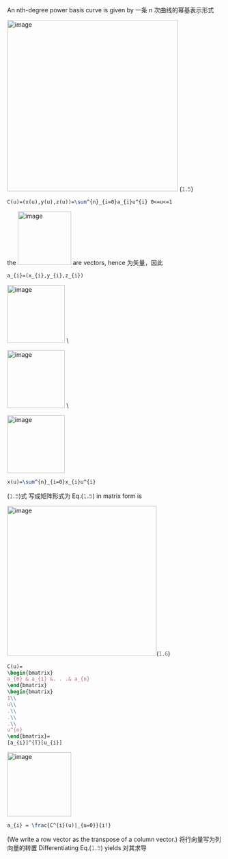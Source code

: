 An nth-degree power basis curve is given by 一条 n 次曲线的幂基表示形式

<img width="400" alt="image" src="https://github.com/ChenxingWang93/GeometryEngineering/assets/31954987/0f910a70-a060-4782-bf40-2292c92d719e"> (𝟷.𝟻)

``` Latex
C(u)=(x(u),y(u),z(u))=\sum^{n}_{i=0}a_{i}u^{i} 0<=u<=1
```

the <img width="125" alt="image" src="https://github.com/ChenxingWang93/GeometryEngineering/assets/31954987/8845a9cb-3ade-42b7-b650-3b166b114e3a"> are vectors, hence 为矢量，因此

``` Latex
a_{i}=(x_{i},y_{i},z_{i})
```

<img width="135" alt="image" src="https://github.com/ChenxingWang93/GeometryEngineering/assets/31954987/d755ff53-5f2e-4adc-ad55-a5389c91ac97"> \\

<img width="135" alt="image" src="https://github.com/ChenxingWang93/GeometryEngineering/assets/31954987/819b5468-8138-4765-9644-524b0e589c5b"> \\

<img width="135" alt="image" src="https://github.com/ChenxingWang93/GeometryEngineering/assets/31954987/7390c46b-6f1e-4f44-8a3e-94d4062aff80">

``` Latex
x(u)=\sum^{n}_{i=0}x_{i}u^{i}
```

(𝟷.𝟻)式 写成矩阵形式为 Eq.(𝟷.𝟻) in matrix form is 

<img width="350" alt="image" src="https://github.com/ChenxingWang93/GeometryEngineering/assets/31954987/443de176-0f15-499c-9055-bb6ea70d26d3">(𝟷.𝟼)

``` Latex
C(u)=
\begin{bmatrix}
a_{0} & a_{1} &. . .& a_{n}
\end{bmatrix}
\begin{bmatrix}
1\\
u\\
.\\
.\\
.\\
u^{n}
\end{bmatrix}=
[a_{i}]^{T}[u_{i}]
```

<img width="150" alt="image" src="https://github.com/ChenxingWang93/GeometryEngineering/assets/31954987/cc7e92fd-84ef-42af-ba44-2be903d84a9b">

``` Latex
a_{i} = \frac{C^{i}(u)|_{u=0}}{i!}
```

(We write a row vector as the transpose of a column vector.) 将行向量写为列向量的转置 Differentiating Eq.(𝟷.𝟻) yields 对其求导
